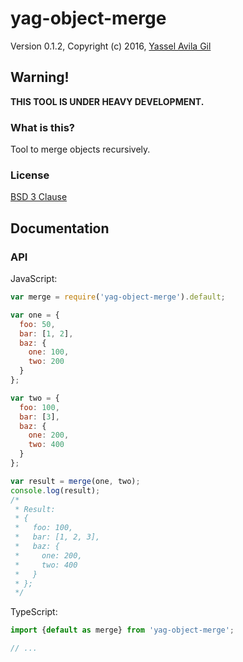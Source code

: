 yag-object-merge
=====

Version 0.1.2, Copyright (c) 2016, [Yassel Avila Gil](http://yasselavila.com)

## Warning!

**THIS TOOL IS UNDER HEAVY DEVELOPMENT.**

### What is this?

Tool to merge objects recursively.

### License

[BSD 3 Clause](./LICENSE.txt)

## Documentation

### API

JavaScript:
```js
var merge = require('yag-object-merge').default;

var one = {
  foo: 50,
  bar: [1, 2],
  baz: {
    one: 100,
    two: 200
  }
};

var two = {
  foo: 100,
  bar: [3],
  baz: {
    one: 200,
    two: 400
  }
};

var result = merge(one, two);
console.log(result);
/*
 * Result:
 * {
 *   foo: 100,
 *   bar: [1, 2, 3],
 *   baz: {
 *     one: 200,
 *     two: 400
 *   }
 * };
 */

```

TypeScript:
```ts
import {default as merge} from 'yag-object-merge';

// ...
```
